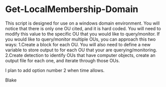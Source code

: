 # Get-LocalMembership-Domain
This script is designed for use on a windows domain environment. You will notice that there is only one OU cited, and it is hard coded. You will need to modify this value to the specific OU
that you would like to query/monitor. If you would like to query/monitor multiple OUs, you can approach this two ways:
1.Create a block for each OU. You will also need to define a new variable to store output to for each OU that your are querying/monitoring.
2.Create detection to identify OUs that have computer objects, create an output file for each one, and iterate through those OUs.

I plan to add option number 2 when time allows.

Blake
